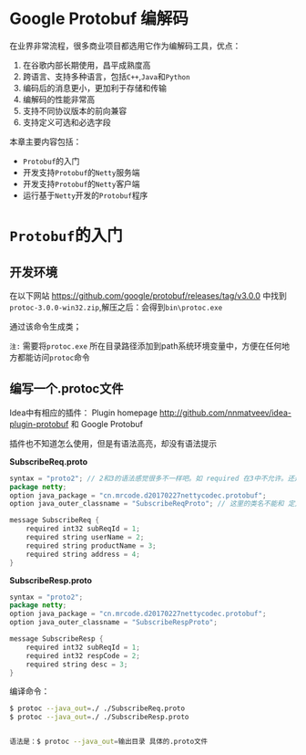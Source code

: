 # Google Protobuf 编解码

在业界非常流程，很多商业项目都选用它作为编解码工具，优点：
1. 在谷歌内部长期使用，昌平成熟度高
2. 跨语言、支持多种语言，包括`C++`,`Java`和`Python`
3. 编码后的消息更小，更加利于存储和传输
4. 编解码的性能非常高
5. 支持不同协议版本的前向兼容
6. 支持定义可选和必选字段

本章主要内容包括：
- `Protobuf`的入门
- 开发支持`Protobuf`的`Netty`服务端
- 开发支持`Protobuf`的`Netty`客户端
- 运行基于`Netty`开发的`Protobuf`程序

# `Protobuf`的入门
## 开发环境

在以下网站
https://github.com/google/protobuf/releases/tag/v3.0.0
中找到 `protoc-3.0.0-win32.zip`,解压之后：会得到`bin\protoc.exe`

通过该命令生成类；

`注:` 需要将`protoc.exe` 所在目录路径添加到path系统环境变量中，方便在任何地方都能访问`protoc`命令

## 编写一个.protoc文件
Idea中有相应的插件：
Plugin homepage
http://github.com/nnmatveev/idea-plugin-protobuf
和 Google Protobuf

插件也不知道怎么使用，但是有语法高亮，却没有语法提示

**SubscribeReq.proto**

```java
syntax = "proto2"; // 2和3的语法感觉很多不一样吧。如 required 在3中不允许。还是先按照书上使用2的语法(因为之前下载的3的命令版本所以这里不写语法的话，会提示你写上语法版本)
package netty;
option java_package = "cn.mrcode.d20170227nettycodec.protobuf";
option java_outer_classname = "SubscribeReqProto"; // 这里的类名不能和 定义的名称一致

message SubscribeReq {
    required int32 subReqId = 1;
    required string userName = 2;
    required string productName = 3;
    required string address = 4;
}
```

**SubscribeResp.proto**
```java
syntax = "proto2"; 
package netty;
option java_package = "cn.mrcode.d20170227nettycodec.protobuf";
option java_outer_classname = "SubscribeRespProto";

message SubscribeResp {
    required int32 subReqId = 1;
    required int32 respCode = 2;
    required string desc = 3;
}
```
编译命令：
```bash
$ protoc --java_out=./ ./SubscribeReq.proto
$ protoc --java_out=./ ./SubscribeResp.proto


语法是：$ protoc --java_out=输出目录 具体的.proto文件

```